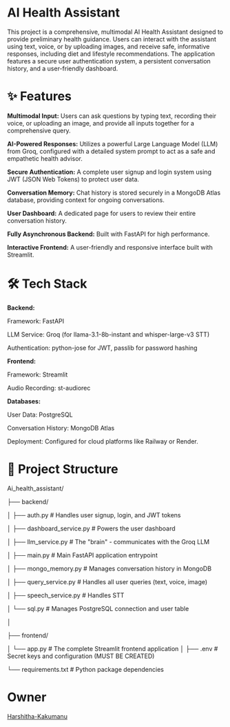 # AI Health Assistant
This project is a comprehensive, multimodal AI Health Assistant designed to provide preliminary health guidance. Users can interact with the assistant using text, voice, or by uploading images, and receive safe, informative responses, including diet and lifestyle recommendations. The application features a secure user authentication system, a persistent conversation history, and a user-friendly dashboard.

# ✨ Features
**Multimodal Input:** Users can ask questions by typing text, recording their voice, or uploading an image, and provide all inputs together for a comprehensive query.

**AI-Powered Responses:** Utilizes a powerful Large Language Model (LLM) from Groq, configured with a detailed system prompt to act as a safe and empathetic health advisor.

**Secure Authentication:** A complete user signup and login system using JWT (JSON Web Tokens) to protect user data.

**Conversation Memory:** Chat history is stored securely in a MongoDB Atlas database, providing context for ongoing conversations.

**User Dashboard:** A dedicated page for users to review their entire conversation history.

**Fully Asynchronous Backend:** Built with FastAPI for high performance.

**Interactive Frontend:** A user-friendly and responsive interface built with Streamlit.

# 🛠️ Tech Stack
**Backend:**

Framework: FastAPI

LLM Service: Groq (for llama-3.1-8b-instant and whisper-large-v3 STT)

Authentication: python-jose for JWT, passlib for password hashing

**Frontend:**

Framework: Streamlit

Audio Recording: st-audiorec

**Databases:**

User Data: PostgreSQL

Conversation History: MongoDB Atlas

Deployment: Configured for cloud platforms like Railway or Render.

# 📁 Project Structure
Ai_health_assistant/

├── backend/

│   ├── auth.py             # Handles user signup, login, and JWT tokens

│   ├── dashboard_service.py # Powers the user dashboard

│   ├── llm_service.py      # The "brain" - communicates with the Groq LLM

│   ├── main.py             # Main FastAPI application entrypoint

│   ├── mongo_memory.py     # Manages conversation history in MongoDB

│   ├── query_service.py    # Handles all user queries (text, voice, image)

│   ├── speech_service.py   # Handles STT 

│   └── sql.py              # Manages PostgreSQL connection and user table

│

├── frontend/

│   └── app.py              # The complete Streamlit frontend application
│
├── .env                    # Secret keys and configuration (MUST BE CREATED)

└── requirements.txt        # Python package dependencies

# Owner
[Harshitha-Kakumanu](https://github.com/Kakumanu-Harshitha)
